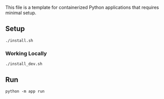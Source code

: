 This file is a template for containerized Python applications that requires minimal setup.


## Setup

```shell
./install.sh
```

### Working Locally
```
./install_dev.sh
```

## Run

```shell
python -m app run
```
